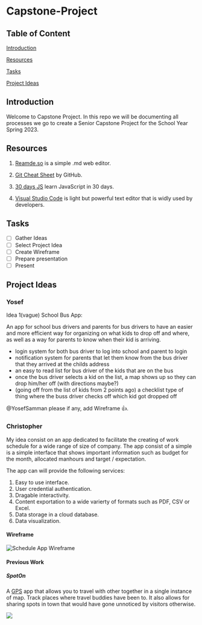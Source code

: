 # Capstone-Project

## Table of Content

[Introduction](#introduction)

[Resources](#resources)

[Tasks](#tasks)

[Project Ideas](#project-ideas)

## Introduction

Welcome to Capstone Project. In this repo we will be documenting all processes we go to create a Senior Capstone Project for the School Year Spring 2023.

## Resources

1. [Reamde.so](https://readme.so) is a simple .md web editor.

2. [Git Cheat Sheet](https://education.github.com/git-cheat-sheet-education.pdf) by GitHub.

3. [30 days JS](https://github.com/Asabeneh/30-Days-Of-JavaScript) learn JavaScript in 30 days.

4. [Visual Studio Code](https://code.visualstudio.com) is light but powerful text editor that is widly used by developers.

## Tasks

- [ ] Gather Ideas
- [ ] Select Project Idea
- [ ] Create Wireframe
- [ ] Prepare presentation
- [ ] Present

## Project Ideas

### Yosef

Idea 1(vague) School Bus App:

An app for school bus drivers and parents for bus drivers to have an easier and more efficient way for organizing on what kids to drop off and where, as well as a way for parents to know when their kid is arriving.

* login system for both bus driver to log into school and parent to login
* notification system for parents that let them know from the bus driver that they arrived at the childs address
* an easy to read list for bus driver of the kids that are on the bus
* once the bus driver selects a kid on the list, a map shows up so they can drop him/her off (with directions maybe?)
* (going off from the list of kids from 2 points ago) a checklist type of thing where the buss driver checks off which kid got dropped off
  
@YosefSamman please if any, add Wireframe :+1:.

### Christopher

My idea consist on an app dedicated to facilitate the creating of work schedule for a wide range of size of company. The app consist of a simple is a simple interface that shows important information such as budget for the month, allocated manhours and target / expectation.

The app can will provide the following services:

1. Easy to use interface.
2. User credential authentication.
3. Dragable interactivity.
4. Content exportation to a wide varierty of formats such as PDF, CSV or Excel.
5. Data storage in a cloud database.
6. Data visualization.
   
#### Wireframe

![Schedule App Wireframe](https://share.balsamiq.com/c/ojHBijvK8q7PmWCRCkE2sU.png)


#### Previous Work

##### SpotOn

A [GPS](https://github.com/CPSpotOn/SpotOn) app that allows you to travel with other together in a single instance of map. Track places where travel buddies have been to. It also allows for sharing spots in town that would have gone unnoticed by visitors otherwise.

![](img/Demo.gif)